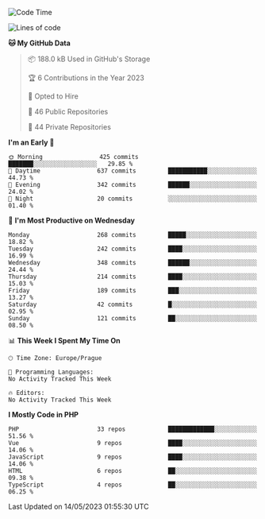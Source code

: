 <!--START_SECTION:waka-->
![Code Time](http://img.shields.io/badge/Code%20Time-1%2C583%20hrs%2058%20mins-blue)

![Lines of code](https://img.shields.io/badge/From%20Hello%20World%20I%27ve%20Written-556.2%20thousand%20lines%20of%20code-blue)

**🐱 My GitHub Data** 

> 📦 188.0 kB Used in GitHub's Storage 
 > 
> 🏆 6 Contributions in the Year 2023
 > 
> 💼 Opted to Hire
 > 
> 📜 46 Public Repositories 
 > 
> 🔑 44 Private Repositories 
 > 
**I'm an Early 🐤** 

```text
🌞 Morning                425 commits         ███████░░░░░░░░░░░░░░░░░░   29.85 % 
🌆 Daytime                637 commits         ███████████░░░░░░░░░░░░░░   44.73 % 
🌃 Evening                342 commits         ██████░░░░░░░░░░░░░░░░░░░   24.02 % 
🌙 Night                  20 commits          ░░░░░░░░░░░░░░░░░░░░░░░░░   01.40 % 
```
📅 **I'm Most Productive on Wednesday** 

```text
Monday                   268 commits         █████░░░░░░░░░░░░░░░░░░░░   18.82 % 
Tuesday                  242 commits         ████░░░░░░░░░░░░░░░░░░░░░   16.99 % 
Wednesday                348 commits         ██████░░░░░░░░░░░░░░░░░░░   24.44 % 
Thursday                 214 commits         ████░░░░░░░░░░░░░░░░░░░░░   15.03 % 
Friday                   189 commits         ███░░░░░░░░░░░░░░░░░░░░░░   13.27 % 
Saturday                 42 commits          █░░░░░░░░░░░░░░░░░░░░░░░░   02.95 % 
Sunday                   121 commits         ██░░░░░░░░░░░░░░░░░░░░░░░   08.50 % 
```


📊 **This Week I Spent My Time On** 

```text
🕑︎ Time Zone: Europe/Prague

💬 Programming Languages: 
No Activity Tracked This Week

🔥 Editors: 
No Activity Tracked This Week
```

**I Mostly Code in PHP** 

```text
PHP                      33 repos            █████████████░░░░░░░░░░░░   51.56 % 
Vue                      9 repos             ████░░░░░░░░░░░░░░░░░░░░░   14.06 % 
JavaScript               9 repos             ████░░░░░░░░░░░░░░░░░░░░░   14.06 % 
HTML                     6 repos             ██░░░░░░░░░░░░░░░░░░░░░░░   09.38 % 
TypeScript               4 repos             ██░░░░░░░░░░░░░░░░░░░░░░░   06.25 % 
```




 Last Updated on 14/05/2023 01:55:30 UTC
<!--END_SECTION:waka-->
<!--
**AlexKratky/AlexKratky** is a ✨ _special_ ✨ repository because its `README.md` (this file) appears on your GitHub profile.

Here are some ideas to get you started:

- 🔭 I’m currently working on ...
- 🌱 I’m currently learning ...
- 👯 I’m looking to collaborate on ...
- 🤔 I’m looking for help with ...
- 💬 Ask me about ...
- 📫 How to reach me: ...
- 😄 Pronouns: ...
- ⚡ Fun fact: ...
-->
